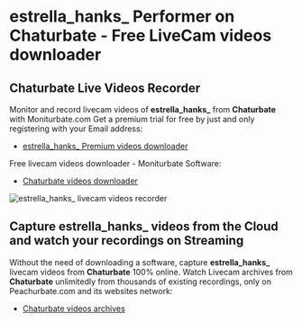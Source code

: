 # estrella_hanks_ Performer on Chaturbate - Free LiveCam videos downloader

## Chaturbate Live Videos Recorder

Monitor and record livecam videos of **estrella_hanks_** from **Chaturbate** with Moniturbate.com
Get a premium trial for free by just and only registering with your Email address:
* [estrella_hanks_ Premium videos downloader](https://moniturbate.com/request-demo-licence-key.html)

Free livecam videos downloader - Moniturbate Software:
* [Chaturbate videos downloader](https://moniturbate.com/moniturbate-download-software.html)

![estrella_hanks_ livecam videos recorder](https://peachurnet.com/templates/moniturbate-software.png)


## Capture estrella_hanks_ videos from the Cloud and watch your recordings on Streaming

Without the need of downloading a software, capture **estrella_hanks_** livecam videos from **Chaturbate** 100% online.
Watch Livecam archives from **Chaturbate** unlimitedly from thousands of existing recordings, only on Peachurbate.com and its websites network:
* [Chaturbate videos archives](https://peachurnet.com/)